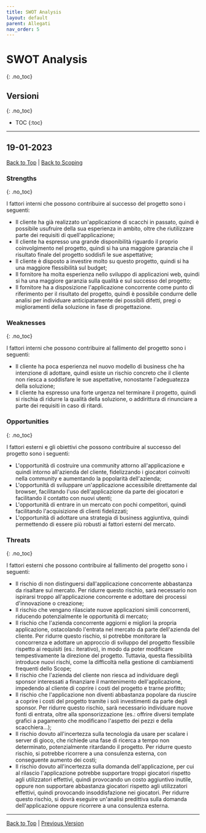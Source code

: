 ```yaml
---
title: SWOT Analysis
layout: default
parent: Allegati
nav_order: 5
---
```


# SWOT Analysis
{: .no_toc}

## Versioni
{: .no_toc}

- TOC
{:toc}

---

## 19-01-2023
[Back to Top](#top) |
[Back to Scoping](/pm/1-scoping#swot-analysis)

### Strengths
{: .no_toc}

I fattori interni che possono contribuire al successo del progetto sono i seguenti:

- Il cliente ha già realizzato un'applicazione di scacchi in passato, quindi è possibile usufruire della sua
  esperienza in ambito, oltre che riutilizzare parte dei requisiti di quell'applicazione;
- Il cliente ha espresso una grande disponibilità riguardo il proprio coinvolgimento nel progetto, quindi si ha una
  maggiore garanzia che il risultato finale del progetto soddisfi le sue aspettative;
- Il cliente è disposto a investire molto su questo progetto, quindi si ha una maggiore flessibilità sul budget;
- Il fornitore ha molta esperienza nello sviluppo di applicazioni web, quindi si ha una maggiore garanzia sulla
  qualità e sul successo del progetto;
- Il fornitore ha a disposizione l'applicazione concorrente come punto di riferimento per il risultato del progetto,
  quindi è possibile condurre delle analisi per individuare anticipatamente dei possibili difetti, pregi o
  miglioramenti della soluzione in fase di progettazione.

### Weaknesses
{: .no_toc}

I fattori interni che possono contribuire al fallimento del progetto sono i seguenti:
- Il cliente ha poca esperienza nel nuovo modello di business che ha intenzione di adottare, quindi esiste un rischio
  concreto che il cliente non riesca a soddisfare le sue aspettative, nonostante l'adeguatezza della soluzione;
- Il cliente ha espresso una forte urgenza nel terminare il progetto, quindi si rischia di ridurre la qualità della
  soluzione, o addirittura di rinunciare a parte dei requisiti in caso di ritardi.

### Opportunities
{: .no_toc}

I fattori esterni e gli obiettivi che possono contribuire al successo del progetto sono i seguenti:
- L'opportunità di costruire una community attorno all'applicazione e quindi intorno all'azienda del cliente,
  fidelizzando i giocatori coinvolti nella community e aumentando la popolarità dell'azienda;
- L'opportunità di sviluppare un'applicazione accessibile direttamente dal browser, facilitando l'uso
  dell'applicazione da parte dei giocatori e facilitando il contatto con nuovi utenti;
- L'opportunità di entrare in un mercato con pochi competitori, quindi facilitando l'acquisizione di clienti
  fidelizzati;
- L'opportunità di adottare una strategia di business aggiuntiva, quindi permettendo di essere più robusti
  ai fattori esterni del mercato.

### Threats
{: .no_toc}

I fattori esterni che possono contribuire al fallimento del progetto sono i seguenti:
- Il rischio di non distinguersi dall'applicazione concorrente abbastanza da risaltare sul mercato.
  Per ridurre questo rischio, sarà necessario non ispirarsi troppo all'applicazione concorrente e adottare dei processi
  d'innovazione o creazione;
- Il rischio che vengano rilasciate nuove applicazioni simili concorrenti, riducendo potenzialmente le opportunità di
  mercato;
- Il rischio che l'azienda concorrente aggiorni e migliori la propria applicazione, ostacolando l'entrata nel mercato
  da parte dell'azienda del cliente.
  Per ridurre questo rischio, si potrebbe monitorare la concorrenza e adottare un approccio di sviluppo del
  progetto flessibile rispetto ai requisiti (es.: iterativo), in modo da poter modificare tempestivamente la direzione
  del progetto.
  Tuttavia, questa flessibilità introduce nuovi rischi, come la difficoltà nella gestione di cambiamenti frequenti
  dello Scope;
- Il rischio che l'azienda del cliente non riesca ad individuare degli sponsor interessati a finanziare il mantenimento
  dell'applicazione, impedendo al cliente di coprire i costi del progetto e trarne profitto;
- Il rischio che l'applicazione non diventi abbastanza popolare da riuscire a coprire i costi del progetto tramite i
  soli investimenti da parte degli sponsor.
  Per ridurre questo rischio, sarà necessario individuare nuove fonti di entrata, oltre alla sponsorizzazione (es.:
  offrire diversi template grafici a pagamento che modificano l'aspetto dei pezzi e della scacchiera...);
- Il rischio dovuto all'incertezza sulla tecnologia da usare per scalare i server di gioco, che richiede una fase di
  ricerca a tempo non determinato, potenzialmente ritardando il progetto.
  Per ridurre questo rischio, si potrebbe ricorrere a una consulenza esterna, con conseguente aumento dei costi;
- Il rischio dovuto all'incertezza sulla domanda dell'applicazione, per cui al rilascio l'applicazione potrebbe
  supportare troppi giocatori rispetto agli utilizzatori effettivi, quindi provocando un costo aggiuntivo inutile,
  oppure non supportare abbastanza giocatori rispetto agli utilizzatori effettivi, quindi provocando insoddisfazione
  nei giocatori.
  Per ridurre questo rischio, si dovrà eseguire un'analisi predittiva sulla domanda dell'applicazione oppure ricorrere
  a una consulenza esterna.

---

[Back to Top](#top) |
[Previous Version](#19-01-2023)